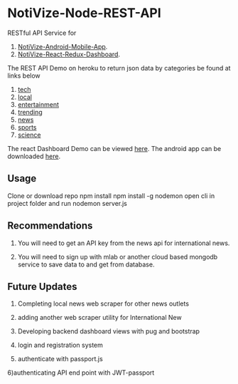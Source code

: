 # NotiVize-Node-REST-API

RESTful API Service for
1. [NotiVize-Android-Mobile-App](https://github.com/Saspect-IO/NotiVize).
2. [NotiVize-React-Redux-Dashboard](https://github.com/Saspect-IO/NotiVize-React-Redux-Dashboard_with_Restful-API).

The REST API Demo on heroku to return json data by categories be found at links below
1. [tech](https://notivize2.herokuapp.com/api/articles/tech)
2. [local](https://notivize2.herokuapp.com/api/articles/local)
3. [entertainment](https://notivize2.herokuapp.com/api/articles/entertainment)
4. [trending](https://notivize2.herokuapp.com/api/articles/trending)
5. [news](https://notivize2.herokuapp.com/api/articles/news)
6. [sports](https://notivize2.herokuapp.com/api/articles/sports)
7. [science](https://notivize2.herokuapp.com/api/articles/science)

The react Dashboard Demo can be viewed [here](https://notivize.herokuapp.com/dashboard).
The android app can be downloaded [here](https://play.google.com/store/apps/details?id=com.saspect.notivise).

## Usage

Clone or download repo
npm install
npm install -g nodemon
open cli in project folder and run nodemon server.js

## Recommendations

1) You will need to get an API key from the news api for international news.

2) You will need to sign up with mlab or another cloud based mongodb service to save data to and get from database.

## Future Updates

1) Completing local news web scraper for other news outlets

2) adding another web scraper utility for International New

3) Developing backend dashboard views with pug and bootstrap

4) login and registration system

5) authenticate with passport.js

6)authenticating API end point with JWT-passport
